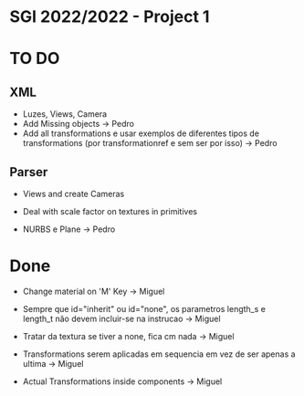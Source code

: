 # SGI 2022/2022 - Project 1

# TO DO

## XML

* Luzes, Views, Camera
* Add Missing objects -> Pedro
* Add all transformations e usar exemplos de diferentes tipos de transformations (por transformationref e sem ser por isso) -> Pedro

## Parser

* Views and create Cameras

* Deal with scale factor on textures in primitives

* NURBS e Plane -> Pedro


# Done 

* Change material on 'M' Key -> Miguel

* Sempre que id="inherit" ou id="none", os parametros length_s e length_t não devem incluir-se na instrucao -> Miguel

* Tratar da textura se tiver a none, fica cm nada -> Miguel

* Transformations serem aplicadas em sequencia em vez de ser apenas a ultima -> Miguel

* Actual Transformations inside components -> Miguel
